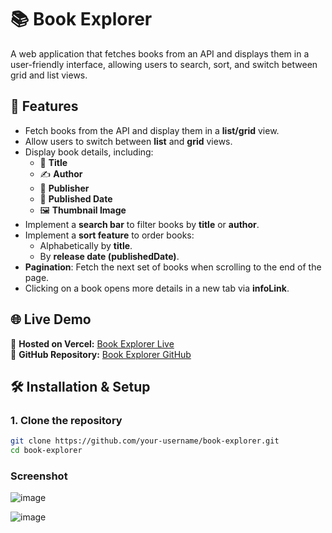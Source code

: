 # 📚 Book Explorer

A web application that fetches books from an API and displays them in a user-friendly interface, allowing users to search, sort, and switch between grid and list views.

## 🚀 Features

- Fetch books from the API and display them in a **list/grid** view.
- Allow users to switch between **list** and **grid** views.
- Display book details, including:
  - 📖 **Title**
  - ✍️ **Author**
  - 🏢 **Publisher**
  - 📅 **Published Date**
  - 🖼 **Thumbnail Image**
- Implement a **search bar** to filter books by **title** or **author**.
- Implement a **sort feature** to order books:
  - Alphabetically by **title**.
  - By **release date (publishedDate)**.
- **Pagination**: Fetch the next set of books when scrolling to the end of the page.
- Clicking on a book opens more details in a new tab via **infoLink**.

## 🌐 Live Demo

🔗 **Hosted on Vercel:** [Book Explorer Live](https://book-library-theta-six.vercel.app/)  
🔗 **GitHub Repository:** [Book Explorer GitHub](https://neelam-bind.github.io/book-library/)  

## 🛠 Installation & Setup

### 1. Clone the repository
```sh
git clone https://github.com/your-username/book-explorer.git
cd book-explorer
```
### Screenshot
![image](https://github.com/user-attachments/assets/9a2393d1-ffbc-474d-a9e6-02beef1fb1ef)

![image](https://github.com/user-attachments/assets/48a6b2d8-e9c8-493b-b140-35fa6a18e0bc)

